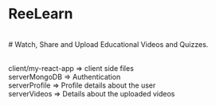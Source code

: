 # ReeLearn

<br>
# Watch, Share and Upload Educational Videos and Quizzes.
<br>
<br>

client/my-react-app => client side files  <br>
serverMongoDB => Authentication  <br>
serverProfile => Profile details about the user  <br>
serverVideos => Details about the uploaded videos  <br>
